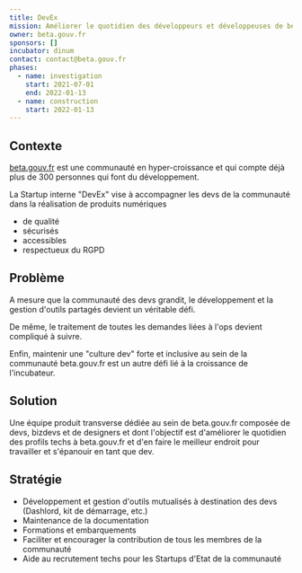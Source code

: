 ```yaml
---
title: DevEx
mission: Améliorer le quotidien des développeurs et développeuses de beta.gouv.fr
owner: beta.gouv.fr
sponsors: []
incubator: dinum
contact: contact@beta.gouv.fr
phases:
  - name: investigation
    start: 2021-07-01
    end: 2022-01-13
  - name: construction
    start: 2022-01-13
---
```

## Contexte

[beta.gouv.fr](https://beta.gouv.fr) est une communauté en hyper-croissance et qui compte déjà plus de 300 personnes qui font du développement. 

La Startup interne "DevEx" vise à accompagner les devs de la communauté dans la réalisation de produits numériques
- de qualité
- sécurisés
- accessibles
- respectueux du RGPD

## Problème

A mesure que la communauté des devs grandit, le développement et la gestion d'outils partagés devient un véritable défi.

De même, le traitement de toutes les demandes liées à l'ops devient compliqué à suivre.

Enfin, maintenir une "culture dev" forte et inclusive au sein de la communauté beta.gouv.fr est un autre défi lié à la croissance de l'incubateur.


## Solution

Une équipe produit transverse dédiée au sein de beta.gouv.fr composée de devs, bizdevs et de designers et dont l'objectif est d'améliorer le quotidien des profils techs à beta.gouv.fr et d'en faire le meilleur endroit pour travailler et s'épanouir en tant que dev.

## Stratégie

- Développement et gestion d'outils mutualisés à destination des devs (Dashlord, kit de démarrage, etc.)
- Maintenance de la documentation
- Formations et embarquements
- Faciliter et encourager la contribution de tous les membres de la communauté
- Aide au recrutement techs pour les Startups d'Etat de la communauté
